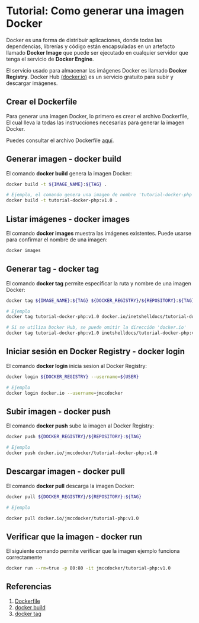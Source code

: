 # Tutorial: Como generar una imagen Docker
Docker es una forma de distribuir aplicaciones, donde todas las dependencias, 
librerías y código están encapsuladas en un artefacto llamado **Docker Image** que puede ser ejecutado
en cualquier servidor que tenga el servicio de **Docker Engine**.

El servicio usado para almacenar las imágenes Docker es llamado **Docker Registry**.
Docker Hub [(docker.io)](https://hub.docker.com/) es un servicio gratuito para subir y descargar imágenes. 

## Crear el Dockerfile
Para generar una imagen Docker, lo primero es crear el archivo Dockerfile, El cual
lleva la todas las instrucciones necesarias para generar la imagen Docker.

Puedes consultar el archivo Dockerfile [aquí](./Dockerfile). 

## Generar imagen - docker build
El comando **docker build** genera la imagen Docker:
```bash
docker build -t ${IMAGE_NAME}:${TAG} .

# Ejemplo, el comando genera una imagen de nombre 'tutorial-docker-php' y tag 'v1.0':
docker build -t tutorial-docker-php:v1.0 .
```

## Listar imágenes - docker images
El comando **docker images** muestra las imágenes existentes.
Puede usarse para confirmar el nombre de una imagen:
```bash
docker images
```

## Generar tag - docker tag
El comando **docker tag** permite especificar la ruta y nombre de una imagen Docker:
```bash
docker tag ${IMAGE_NAME}:${TAG} ${DOCKER_REGISTRY}/${REPOSITORY}:${TAG}

# Ejemplo
docker tag tutorial-docker-php:v1.0 docker.io/inetshelldocs/tutorial-docker-php:v1.0

# Si se utiliza Docker Hub, se puede omitir la dirección 'docker.io'
docker tag tutorial-docker-php:v1.0 inetshelldocs/tutorial-docker-php:v1.0
``` 

## Iniciar sesión en Docker Registry - docker login
El comando **docker login** inicia sesion al Docker Registry:
```bash
docker login ${DOCKER_REGISTRY} --username=${USER}

# Ejemplo
docker login docker.io --username=jmccdocker
```

## Subir imagen - docker push
El comando **docker push** sube la imagen al Docker Registry:
```bash
docker push ${DOCKER_REGISTRY}/${REPOSITORY}:${TAG}

# Ejemplo
docker push docker.io/jmccdocker/tutorial-docker-php:v1.0
```

## Descargar imagen - docker pull
El comando **docker pull** descarga la imagen Docker:
```bash
docker pull ${DOCKER_REGISTRY}/${REPOSITORY}:${TAG}

# Ejemplo

docker pull docker.io/jmccdocker/tutorial-php:v1.0
```

## Verificar que la imagen - docker run
El siguiente comando permite verificar que la imagen ejemplo funciona correctamente
```bash
docker run --rm=true -p 80:80 -it jmccdocker/tutorial-php:v1.0
```
## Referencias
1. [Dockerfile](https://docs.docker.com/engine/reference/builder/)
2. [docker build](https://docs.docker.com/engine/reference/commandline/build/)
3. [docker tag](https://docs.docker.com/engine/reference/commandline/tag/)
